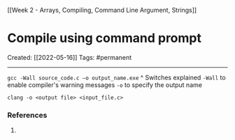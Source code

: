 [[Week 2 - Arrays, Compiling, Command Line Argument, Strings]]

# Compile using command prompt
Created:  [[2022-05-16]]
Tags: #permanent 

---
`gcc -Wall source_code.c –o output_name.exe`
^ Switches explained 
`-Wall` to enable compiler's warning messages
`-o` to specify the output name





`clang -o <output file> <input_file.c>`










### References
1. 